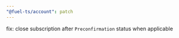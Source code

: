```yaml
---
"@fuel-ts/account": patch
---
```


fix: close subscription after `Preconfirmation` status when applicable
